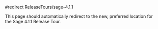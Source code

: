 #redirect ReleaseTours/sage-4.1.1

This page should automatically redirect to the new, preferred location for the Sage 4.1.1 Release Tour.
